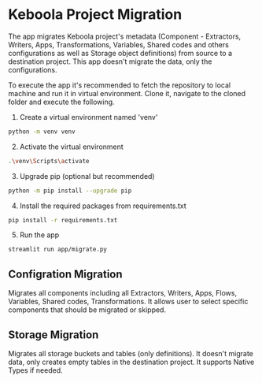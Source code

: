 # Keboola Project Migration
The app migrates Keboola project's metadata (Component - Extractors, Writers, Apps, Transformations, Variables, Shared codes and others configurations as well as Storage object definitions) from source to a destination project.
This app doesn't migrate the data, only the configurations. 


To execute the app it's recommended to fetch the repository to local machine and run it in virtual environment. Clone it, navigate to the cloned folder and execute the following.

1. Create a virtual environment named 'venv'
```bash
python -m venv venv
```

2. Activate the virtual environment
```bash
.\venv\Scripts\activate
```

3. Upgrade pip (optional but recommended)
```bash
python -m pip install --upgrade pip
```

4. Install the required packages from requirements.txt
```bash
pip install -r requirements.txt
```

5. Run the app
```bash
streamlit run app/migrate.py
```



## Configration Migration
Migrates all components including all Extractors, Writers, Apps, Flows, Variables, Shared codes, Transformations. It allows user to select specific components that should be migrated or skipped.

## Storage Migration
Migrates all storage buckets and tables (only definitions). It doesn't migrate data, only creates empty tables in the destination project. It supports Native Types if needed. 
